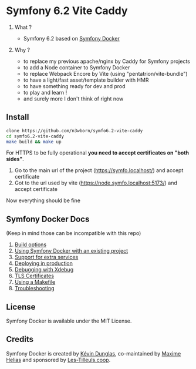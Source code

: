 # Symfony 6.2 Vite Caddy


1. What ?

    - Symfony 6.2 based on [Symfony Docker](https://github.com/dunglas/symfony-docker)

2. Why ?

    - to replace my previous apache/nginx by Caddy for Symfony projects
    - to add a Node container to Symfony Docker
    - to replace Webpack Encore by Vite (using "pentatrion/vite-bundle")
    - to have a light/fast asset/template builder with HMR
    - to have something ready for dev and prod
    - to play and learn !
    - and surely more I don't think of right now

## Install

```sh
clone https://github.com/n3wborn/symfo6.2-vite-caddy
cd symfo6.2-vite-caddy
make build && make up
```

For HTTPS to be fully operational **you need to accept certificates on "both sides"**.

1. Go to the main url of the project (https://symfo.localhost/) and accept certificate
2. Got to the url used by vite (https://node.symfo.localhost:5173/) and accept certificate

Now everything should be fine

## Symfony Docker Docs

(Keep in mind those can be incompatible with this repo)

1. [Build options](docs/build.md)
2. [Using Symfony Docker with an existing project](docs/existing-project.md)
3. [Support for extra services](docs/extra-services.md)
4. [Deploying in production](docs/production.md)
5. [Debugging with Xdebug](docs/xdebug.md)
6. [TLS Certificates](docs/tls.md)
7. [Using a Makefile](docs/makefile.md)
8. [Troubleshooting](docs/troubleshooting.md)

## License

Symfony Docker is available under the MIT License.

## Credits

Symfony Docker is created by [Kévin Dunglas](https://dunglas.fr), co-maintained by [Maxime Helias](https://twitter.com/maxhelias) and sponsored by [Les-Tilleuls.coop](https://les-tilleuls.coop).
